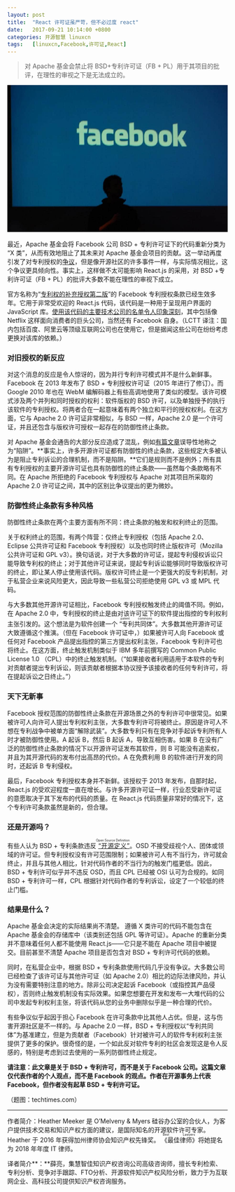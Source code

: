 ```yaml
---
layout: post
title:	"React 许可证虽严苛，但不必过度 react"
date:	2017-09-21 10:14:00 +0800 
categories:	开源智慧 linuxcn 
tags:	[linuxcn,Facebook,许可证,React]
---
```




> 
> 对 Apache 基金会禁止将 BSD+专利许可证（FB + PL）用于其项目的批评，在理性的审视之下是无法成立的。
> 
> 
> 


![](/Asserts/Images/album/201709/19/132525q8pgn8pdd8xu8uux.jpg)


最近，Apache 基金会将 Facebook 公司 BSD + 专利许可证下的代码重新分类为 “X 类”，从而有效地阻止了其未来对 Apache 基金会项目的贡献。这一举动再度引发了对专利授权的[争议](/article-8733-1.html)，但是像开源社区的许多事件一样，与实际情况相比，这个争议更具倾向性。事实上，这样做不太可能影响 React.js 的采用，对 BSD +专利许可证（FB + PL）的批评大多数不能在理性的审视下成立。


官方名称为“[专利权的补充授权第二版](https://github.com/facebook/react/blob/master/PATENTS)”的 Facebook 专利授权条款已经生效多年。它用于非常受欢迎的 React.js 代码，该代码是一种用于呈现用户界面的 JavaScript 库。[使用该代码的主要技术公司的名单令人印象深刻](http://reactkungfu.com/2015/07/big-names-using-react-js/)，其中包括像 Netflix 这样面向消费者的巨头公司，当然还有 Facebook 自身。（LCTT 译注：国内包括百度、阿里云等顶级互联网公司也在使用它，但是据闻这些公司在纷纷考虑更换对该库的依赖。）


### **对旧授权的新反应**


对这个消息的反应是令人惊讶的，因为并行专利许可模式并不是什么新鲜事。 Facebook 在 2013 年发布了 BSD + 专利授权许可证（2015 年进行了修订）。而 Google 2010 年也在 WebM 编解码器上有些高调地使用了类似的模型。该许可模式涉及两个并列和同时授权的权利：软件版权的 BSD 许可，以及单独授予的执行该软件的专利授权。将两者合在一起意味着有两个独立和平行的授权权利。在这方面，它与 Apache 2.0 许可证非常相似，与 BSD 一样，Apache 2.0 是一个许可证，并且还包含与版权许可授权一起存在的防御性终止条款。


对 Apache 基金会通告的大部分反应造成了混乱，例如[有篇文章](https://www.theregister.co.uk/2017/07/17/apache_says_no_to_facebook_code_libraries/)误导性地称之为“陷阱”。**事实上，许多开源许可证都有防御性的终止条款，这些规定大多被认为是阻止专利诉讼的合理机制，而不是陷阱。**它们是规则而不是例外；所有具有专利授权的主要开源许可证也具有防御性的终止条款——虽然每个条款略有不同。在 Apache 所拒绝的 Facebook 专利授权与 Apache 对其项目所采取的 Apache 2.0 许可证之间，其中的区别比争议提出的更为微妙。 


### **防御性终止条款有多种风格**


防御性终止条款在两个主要方面有所不同：终止条款的触发和权利终止的范围。


关于权利终止的范围，有两个阵营：仅终止专利授权（包括 Apache 2.0、Eclipse 公共许可证和 Facebook 专利授权）以及也同时终止版权许可（Mozilla 公共许可证和 GPL v3）。换句话说，对于大多数的许可证，提起专利侵权诉讼只能导致专利权的终止；对于其他许可证来说，提起专利诉讼能够同时导致版权许可的终止，即让某人停止使用该代码。版权许可终止是一个更强大的反专利机制，对于私营企业来说风险更大，因此导致一些私营公司拒绝使用 GPL v3 或 MPL 代码。


与大多数其他开源许可证相比，Facebook 专利授权触发终止的阈值不同。例如，在 Apache 2.0 中，专利授权的终止是由对该许可证下的软件提出指控的专利权利主张引发的。这个想法是为软件创建一个<ruby> “专利共同体” <rp>  （ </rp> <rt>  patent commons </rt> <rp>  ） </rp></ruby>。大多数其他开源许可证大致遵循这个推演。（但在 Facebook 许可证中，）如果被许可人向 Facebook 或任何对 Facebook 产品提出指控的第三方提出权利主张，Facebook 专利许可也将终止。在这方面，终止触发机制类似于 IBM 多年前撰写的 Common Public License 1.0 （CPL）中的终止触发机制。（“如果接收者利用适用于本软件的专利对贡献者提出专利诉讼，则该贡献者根据本协议授予该接收者的任何专利许可，将在提起诉讼之日终止。”） 


### **天下无新事**


Facebook 授权范围的防御性终止条款在开源场景之外的专利许可中很常见。如果被许可人向许可人提出专利权利主张，大多数专利许可将被终止。原因是许可人不想在专利战争中被单方面“解除武装”。大多数专利只有在竞争对手起诉专利所有人时才被防御性使用。A 起诉 B，然后 B 起诉 A，导致互相伤害。如果 B 在没有广泛的防御性终止条款的情况下以开源许可证发布其软件，则 B 可能没有追索权，并且为其开源代码的发布付出高昂的代价。A 在免费利用 B 的软件进行开发的同时，还起诉 B 专利侵权。


最后，Facebook 专利授权本身并不新鲜。该授权于 2013 年发布，自那时起，React.js 的受欢迎程度一直在增长。与许多开源许可证一样，行业忍受新许可证的意愿取决于其下发布的代码的质量。在 React.js 代码质量非常好的情况下，这个专利许可条款虽然是新的，但合理。


### **还是开源吗？**


有些人认为 BSD + 专利条款违反<ruby> <a href="https://opensource.org/osd-annotated">  “开源定义” </a> <rp>  （ </rp> <rt>  Open Source Definition </rt> <rp>  ） </rp></ruby>。OSD 不接受歧视个人、团体或领域的许可证。但专利授权没有许可范围限制；如果被许可人有不当行为，许可就会终止，并且与其他人相比，针对代码作者的不当行为的触发门槛更低。因此，BSD + 专利许可似乎并不违反 OSD，而且 CPL 已经被 OSI 认可为合规的。如同 BSD + 专利许可一样，CPL 根据针对代码作者的专利诉讼，设定了一个较低的终止门槛。


### **结果是什么？**


Apache 基金会决定的实际结果尚不清楚。 遵循 X 类许可的代码不能包含在 Apache 基金会的存储库中（该类别还包括 GPL 等许可证）。Apache 的重新分类并不意味着任何人都不能使用 React.js——它只是不能在 Apache 项目中被提交。目前甚至不清楚 Apache 项目是否包含对 BSD + 专利许可代码的依赖。


同时，在私营企业中，根据 BSD + 专利条款使用代码几乎没有争议。大多数公司已经检查了该许可证与其他许可证（如 Apache 2.0）相比的边际法律风险，并认为没有需要特别注意的地方。除非公司决定起诉 Facebook（或指控其产品侵权），否则终止触发机制没有实际效果。如果您想要在开发和发布一大堆代码的公司中发起专利权利主张，将该代码从您的业务中删除似乎是一种合理的代价。


有些争议似乎起因于担心 Facebook 在许可条款中比其他人占优。但是，这与伤害开源社区是不一样的。与 Apache 2.0 一样，BSD + 专利授权以“专利共同体”为基准建立，但是为贡献者（Facebook）针对被许可人的软件专利权利主张提供了更多的保护。很奇怪的是，一个如此反对软件专利的社区会发现这是令人反感的，特别是考虑到过去使用的一系列防御性终止规定。


**请注意：此文章是关于 BSD + 专利许可，而不是关于 Facebook 公司。这篇文章仅代表作者的个人观点，而不是 Facebook 的观点。作者在开源事务上代表 Facebook，但作者没有起草 BSD + 专利许可证。**


（题图：techtimes.com）




---


作者简介：Heather Meeker 是 O’Melveny & Myers 硅谷办公室的合伙人，为客户提供技术交易和知识产权方面的建议，是国际知名的开源软件许可专家。Heather 于 2016 年获得加州律师协会知识产权先锋奖。<ruby> 《最佳律师》 <rp>  （ </rp> <rt>  Best Lawyers </rt> <rp>  ） </rp></ruby>将她提名为 2018 年年度 IT 律师。


译者简介**：**薛亮，集慧智佳知识产权咨询公司高级咨询师，擅长专利检索、专利分析、竞争对手跟踪、FTO分析、开源软件知识产权风险分析，致力于为互联网企业、高科技公司提供知识产权咨询服务。
